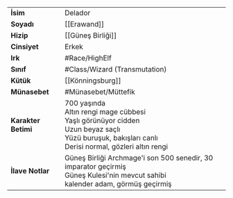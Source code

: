 |  |  |
  |---|---|
  | **İsim** | Delador|
  | **Soyadı** | [[Erawand]]|
  | **Hizip** | [[Güneş Birliği]]|
  | **Cinsiyet** | Erkek|
  | **Irk** | #Race/HighElf|
  | **Sınıf** | #Class/Wizard (Transmutation)|
  | **Kütük** | [[Könningsburg]]|
  | **Münasebet** | #Münasebet/Müttefik|
  | **Karakter Betimi** | 700 yaşında<br>Altın rengi mage cübbesi<br>Yaşlı görünüyor cidden<br>Uzun beyaz saçlı<br>Yüzü buruşuk, bakışları canlı<br>Derisi normal, gözleri altın rengi|
  | **İlave Notlar** | Güneş Birliği Archmage'i son 500 senedir, 30 imparator geçirmiş<br>Güneş Kulesi'nin mevcut sahibi<br>kalender adam, görmüş geçirmiş|
  